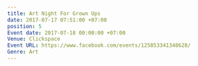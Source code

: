 ```yaml
---
title: Art Night For Grown Ups
date: 2017-07-17 07:51:00 +07:00
position: 5
Event date: 2017-07-18 00:00:00 +07:00
Venue: Clickspace
Event URL: https://www.facebook.com/events/125853341348628/
Genre: Art
---
```


